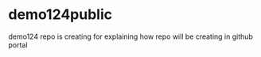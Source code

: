 # demo124public
demo124 repo is creating for explaining how repo will be creating in github portal 

